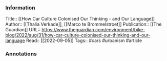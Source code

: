 
### Information
Title:: [[How Car Culture Colonised Our Thinking - and Our Language]]
Author:: [[Thalia Verkade]], [[Marco te Brommelstroet]]
Publication:: [[The Guardian]]
URL:: https://www.theguardian.com/environment/bike-blog/2022/aug/31/how-car-culture-colonised-our-thinking-and-our-language
Read:: [[2022-09-05]]
Tags:: #cars #urbanism
#article

### Annotations
